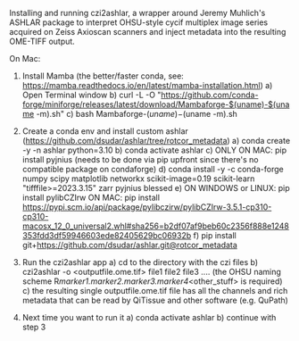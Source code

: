 Installing and running czi2ashlar, a wrapper around Jeremy Muhlich's ASHLAR package to interpret OHSU-style cycif multiplex image series
acquired on Zeiss Axioscan scanners and inject metadata into the resulting OME-TIFF output.

On Mac:
1) Install Mamba (the better/faster conda, see: https://mamba.readthedocs.io/en/latest/mamba-installation.html)
   a) Open Terminal window
   b) curl -L -O "https://github.com/conda-forge/miniforge/releases/latest/download/Mambaforge-$(uname)-$(uname -m).sh"
   c) bash Mambaforge-$(uname)-$(uname -m).sh

2) Create a conda env and install custom ashlar (https://github.com/dsudar/ashlar/tree/rotcor_metadata)
   a) conda create -y -n ashlar python=3.10
   b) conda activate ashlar
   c) ONLY ON MAC: pip install pyjnius       (needs to be done via pip upfront since there's no compatible package on condaforge)
   d) conda install -y -c conda-forge numpy scipy matplotlib networkx scikit-image=0.19 scikit-learn "tifffile>=2023.3.15" zarr pyjnius blessed
   e) ON WINDOWS or LINUX: pip install pylibCZIrw
      ON MAC:
      pip install https://pypi.scm.io/api/package/pylibczirw/pylibCZIrw-3.5.1-cp310-cp310-macosx_12_0_universal2.whl#sha256=b2df07af9beb60c2356f888e1248353fdd3df59946603ede82405629bc06932b
   f) pip install git+https://github.com/dsudar/ashlar.git@rotcor_metadata

3) Run the czi2ashlar app
   a) cd to the directory with the czi files
   b) czi2ashlar -o <outputfile.ome.tif> file1 file2 file3 ....  (the OHSU naming scheme R<cycle>_marker1.marker2.marker3.marker4_<other_stuff> is required)
   c) the resulting single outputfile.ome.tif file has all the channels and rich metadata that can be read by QiTissue and other software (e.g. QuPath)

4) Next time you want to run it
   a) conda activate ashlar
   b) continue with step 3

